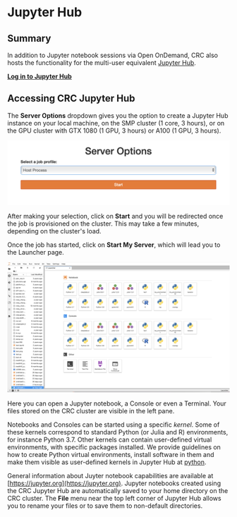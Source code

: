 # Jupyter Hub

Summary
-------

In addition to Jupyter notebook sessions via Open OnDemand, CRC also hosts the functionality for the multi-user equivalent [Jupyter Hub](https://jupyter.org/hub).

[**Log in to Jupyter Hub**](http://hub.crc.pitt.edu)

Accessing CRC Jupyter Hub
-------------------------

The **Server Options** dropdown gives you the option to create a Jupyter Hub instance on your local machine, on the SMP cluster (1 core, 3 hours), or on the GPU cluster with GTX 1080 (1 GPU, 3 hours) or A100 (1 GPU, 3 hours).

![](../_assets/img/web-portals/JupyterHubServerOptions.png)

After making your selection, click on **Start** and you will be redirected once the job is provisioned on the cluster. This may take a few minutes, depending on the cluster's load.

Once the job has started, click on **Start My Server**, which will lead you to the Launcher page.

![](../_assets/img/web-portals/JupyterHubLauncher.png)

Here you can open a Jupyter notebook, a Console or even a Terminal. Your files stored on the CRC cluster are visible in the left pane.

Notebooks and Consoles can be started using a specific _kernel_. Some of these kernels correspond to standard Python (or Julia and R) environments, for instance Python 3.7. Other kernels can contain user-defined virtual environments, with specific packages installed. We provide guidelines on how to create Python virtual environments, install software in them and make them visible as user-defined kernels in Jupyter Hub at [python](../applications/python.md).

General information about Juyter notebook capabilities are available at [https://jupyter.org](https://jupyter.org). Jupyter notebooks created using the CRC Jupyter Hub are automatically saved to your home directory on the CRC cluster. The **File** menu near the top left corner of Jupyter Hub allows you to rename your files or to save them to non-default directories.